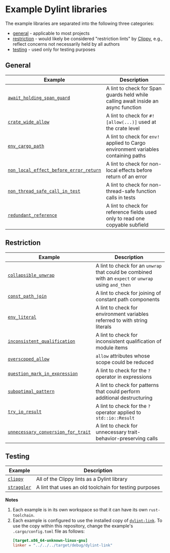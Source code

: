 # Example Dylint libraries

The example libraries are separated into the following three categories:

- [general] - applicable to most projects
- [restriction] - would likely be considered "restriction lints" by [Clippy], e.g., reflect concerns not necessarily held by all authors
- [testing] - used only for testing purposes

## General

| Example                                                                                  | Description                                                                        |
| ---------------------------------------------------------------------------------------- | ---------------------------------------------------------------------------------- |
| [`await_holding_span_guard`](./general/await_holding_span_guard)                         | A lint to check for Span guards held while calling await inside an async function  |
| [`crate_wide_allow`](./general/crate_wide_allow)                                         | A lint to check for `#![allow(...)]` used at the crate level                       |
| [`env_cargo_path`](./general/env_cargo_path)                                             | A lint to check for `env!` applied to Cargo environment variables containing paths |
| [`non_local_effect_before_error_return`](./general/non_local_effect_before_error_return) | A lint to check for non-local effects before return of an error                    |
| [`non_thread_safe_call_in_test`](./general/non_thread_safe_call_in_test)                 | A lint to check for non-thread-safe function calls in tests                        |
| [`redundant_reference`](./general/redundant_reference)                                   | A lint to check for reference fields used only to read one copyable subfield       |

## Restriction

| Example                                                                              | Description                                                                                          |
| ------------------------------------------------------------------------------------ | ---------------------------------------------------------------------------------------------------- |
| [`collapsible_unwrap`](./restriction/collapsible_unwrap)                             | A lint to check for an `unwrap` that could be combined with an `expect` or `unwrap` using `and_then` |
| [`const_path_join`](./restriction/const_path_join)                                   | A lint to check for joining of constant path components                                              |
| [`env_literal`](./restriction/env_literal)                                           | A lint to check for environment variables referred to with string literals                           |
| [`inconsistent_qualification`](./restriction/inconsistent_qualification)             | A lint to check for inconsistent qualification of module items                                       |
| [`overscoped_allow`](./restriction/overscoped_allow)                                 | `allow` attributes whose scope could be reduced                                                      |
| [`question_mark_in_expression`](./restriction/question_mark_in_expression)           | A lint to check for the `?` operator in expressions                                                  |
| [`suboptimal_pattern`](./restriction/suboptimal_pattern)                             | A lint to check for patterns that could perform additional destructuring                             |
| [`try_io_result`](./restriction/try_io_result)                                       | A lint to check for the `?` operator applied to `std::io::Result`                                    |
| [`unnecessary_conversion_for_trait`](./restriction/unnecessary_conversion_for_trait) | A lint to check for unnecessary trait-behavior-preserving calls                                      |

## Testing

| Example                            | Description                                            |
| ---------------------------------- | ------------------------------------------------------ |
| [`clippy`](./testing/clippy)       | All of the Clippy lints as a Dylint library            |
| [`straggler`](./testing/straggler) | A lint that uses an old toolchain for testing purposes |

**Notes**

1. Each example is in its own workspace so that it can have its own `rust-toolchain`.
2. Each example is configured to use the installed copy of [`dylint-link`](../dylint-link). To use the copy within this repository, change the example's `.cargo/config.toml` file as follows:
   ```toml
   [target.x86_64-unknown-linux-gnu]
   linker = "../../../target/debug/dylint-link"
   ```

[clippy]: https://github.com/rust-lang/rust-clippy#clippy
[general]: #general
[restriction]: #restriction
[testing]: #testing
